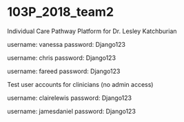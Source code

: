 # 103P_2018_team2
Individual Care Pathway Platform for Dr. Lesley Katchburian

username: vanessa
password: Django123

username: chris
password: Django123

username: fareed
password: Django123

Test user accounts for clinicians (no admin access)

username: clairelewis
password: Django123

username: jamesdaniel
password: Django123
